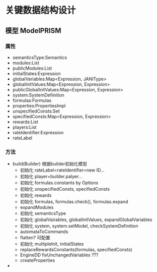 # 关键数据结构设计
## 模型 ModelPRISM
### 属性
- semanticsType:Semantics
- modules:List<Module>
- publicModules:List<Module>
- initialStates:Expression
- globalVariables:Map<Expression, JANIType>
- globalInitValues:Map<Expression, Expression>
- publicGlobalInitValues:Map<Expression, Expression>
- system:SystemDefinition
- formulas:Formulas
- properties:PropertiesImpl
- unspecifiedConsts:Set<Expression>
- specifiedConsts:Map<Expression, Expression>
- rewards:List<RewardStructure>
- players:List<PlayerDefinition>
- rateIdentifier:Expression
- rateLabel
### 方法
- build(Builder) 根据builder初始化模型
    - 初始化 rateLabel=rateIdentifier=new ID...
    - 初始化 player=builder.palyer...
    - 初始化 formulas.constants by Options
    - 初始化 unspecifiedConsts, specifiedConsts
    - 初始化 rewards
    - 初始化 formulas, formulas.check(), formulas.expand
    - expandModules
    - 初始化 semanticsType
    - 初始化 globalVairables, globalInitValues, expandGlobalVariables 
    - 初始化 system, system.setModel, checkSystemDefinition
    - automataToCommands
    - flatten? 可配置
    - 初始化 multipleInit, initialStates 
    - replaceRewardsConstants(formulas, specifiedConsts) 
    - EngineDD fixUnchangedVariables ???
    - createProperties
-
